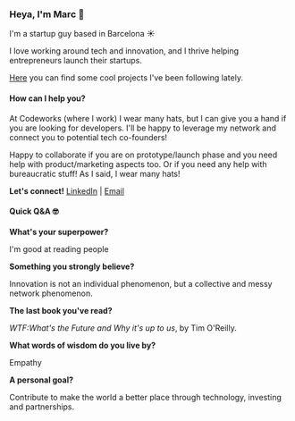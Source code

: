 ### Heya, I'm Marc 👋

I'm a startup guy based in Barcelona ☀️

I love working around tech and innovation, and I thrive helping entrepreneurs launch their startups.

[Here](https://github.com/marcalsius?tab=stars) you can find some cool projects I've been following lately.

#### How can I help you? ####

At Codeworks (where I work) I wear many hats, but I can give you a hand if you are looking for developers. I'll be happy to leverage my network and connect you to potential tech co-founders! 

Happy to collaborate if you are on prototype/launch phase and you need help with product/marketing aspects too. Or if you need any help with bureaucratic stuff! As I said, I wear many hats!

**Let's connect!** [LinkedIn](https://www.linkedin.com/in/marc-alsius/) | [Email](mailto:alsius.marc@gmail.com)


#### Quick Q&A 🤓 ####

**What's your superpower?**

  I'm good at reading people

**Something you strongly believe?** 

  Innovation is not an individual phenomenon, but a collective and messy network phenomenon.

**The last book you've read?**

  *WTF:What's the Future and Why it's up to us*, by Tim O'Reilly.

**What words of wisdom do you live by?**

  Empathy
  
**A personal goal?**

Contribute to make the world a better place through technology, investing and partnerships.



